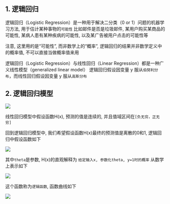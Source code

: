 ## 1. 逻辑回归
逻辑回归（Logistic Regression）是一种用于解决二分类（0 or 1）问题的机器学习方法, 用于估计某种事物的`可能性`
比如邮件是否是垃圾邮件, 某用户购买某商品的可能性, 某病人患有某种疾病的可能性, 以及某广告被用户点击的可能性等

注意, 这里用的是“可能性”, 而非数学上的“概率”, 逻辑回归的结果并非数学定义中的概率值, 不可以直接当做概率值来用

逻辑回归（Logistic Regression）与线性回归（Linear Regression）都是一种广义线性模型（generalized linear model）
逻辑回归假设因变量 y 服从`伯努利分布`，而线性回归假设因变量 y 服从`高斯分布`

## 2. 逻辑回归模型
![](https://camo.githubusercontent.com/a8e65f2dafbb4e6c4e3a9c61c748e49a78f964ad/687474703a2f2f696d672e626c6f672e6373646e2e6e65742f3230313630343138313930373331333131)

线性回归模型中假设函数H(x), 预测的值是连续的, 并且值域区间在`[负无穷，正无穷]`

回到逻辑回归模型中, 我们希望假设函数H(x)最终的预测值是离散的0和1, 逻辑回归中假设函数如下

![](http://img.blog.csdn.net/20160409203810378)

其中`theta`是参数, H(x)的直观解释为 `给定输入x, 参数化theta, y=1时的概率`
从数学上表示如下

![](http://img.blog.csdn.net/20131113203441312?watermark/2/text/aHR0cDovL2Jsb2cuY3Nkbi5uZXQvZG9uZ3Rpbmd6aGl6aQ==/font/5a6L5L2T/fontsize/400/fill/I0JBQkFCMA==/dissolve/70/gravity/SouthEast)

这个函数称为`逻辑函数`, 函数曲线如下

![](http://img.blog.csdn.net/20160409203837285)






